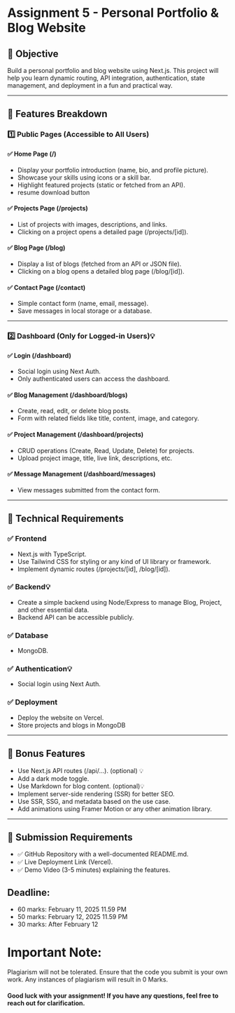 # Assignment 5 - Personal Portfolio & Blog Website 

## 🎯 Objective
Build a personal portfolio and blog website using Next.js. This project will help you learn dynamic routing, API integration, authentication, state management, and deployment in a fun and practical way.

---

## 🔹 Features Breakdown

### 1️⃣ Public Pages (Accessible to All Users)

#### ✅ Home Page (/)
- Display your portfolio introduction (name, bio, and profile picture).
- Showcase your skills using icons or a skill bar.
- Highlight featured projects (static or fetched from an API).
- resume download button

#### ✅ Projects Page (/projects)
- List of projects with images, descriptions, and links.
- Clicking on a project opens a detailed page (/projects/[id]).

#### ✅ Blog Page (/blog)
- Display a list of blogs (fetched from an API or JSON file).
- Clicking on a blog opens a detailed blog page (/blog/[id]).

#### ✅ Contact Page (/contact)
- Simple contact form (name, email, message).
- Save messages in local storage or a database.

---

### 2️⃣ Dashboard (Only for Logged-in Users)💡

#### ✅ Login (/dashboard)
- Social login using Next Auth.
- Only authenticated users can access the dashboard. 

#### ✅ Blog Management (/dashboard/blogs)
- Create, read, edit, or delete blog posts.
- Form with related fields like title, content, image, and category.

#### ✅ Project Management (/dashboard/projects)
- CRUD operations (Create, Read, Update, Delete) for projects.
- Upload project image, title, live link, descriptions, etc.

#### ✅ Message Management (/dashboard/messages)
- View messages submitted from the contact form.

---

## 🔹 Technical Requirements

### ✅ Frontend
- Next.js with TypeScript.
- Use Tailwind CSS for styling or any kind of UI library or framework.
- Implement dynamic routes (/projects/[id], /blog/[id]).

### ✅ Backend💡
- Create a simple backend using Node/Express to manage Blog, Project, and other essential data.  
- Backend API can be accessible publicly.

### ✅ Database
- MongoDB.

### ✅ Authentication💡
- Social login using Next Auth.

### ✅ Deployment
- Deploy the website on Vercel.
- Store projects and blogs in MongoDB

---

## 🎁 Bonus Features
- Use Next.js API routes (/api/...). (optional) 💡
- Add a dark mode toggle.
- Use Markdown for blog content. (optional)💡
- Implement server-side rendering (SSR) for better SEO.
- Use SSR, SSG, and metadata based on the use case.
- Add animations using Framer Motion or any other animation library.

---

## 📜 Submission Requirements
- ✅ GitHub Repository with a well-documented README.md.
- ✅ Live Deployment Link (Vercel).
- ✅ Demo Video (3-5 minutes) explaining the features.


## Deadline:
- 60 marks: February 11, 2025 11.59 PM
- 50 marks: February 12, 2025 11.59 PM
- 30 marks: After February 12

# Important Note:
Plagiarism will not be tolerated. Ensure that the code you submit is your own work. Any instances of plagiarism will result in 0 Marks.
#### Good luck with your assignment! If you have any questions, feel free to reach out for clarification.
